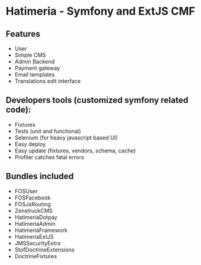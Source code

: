 # Hatimeria - Symfony and ExtJS CMF

## Features 

* User
* Simple CMS
* Admin Backend
* Payment gateway
* Email templates
* Translations edit interface

## Developers tools (customized symfony related code):

* Fixtures
* Tests (unit and functional)
* Selenium (for heavy javascript based UI)
* Easy deploy
* Easy update (fixtures, vendors, schema, cache)
* Profiler catches fatal errors

## Bundles included

* FOSUser
* FOSFacebook
* FOSJsRouting
* ZenstruckCMS
* HatimeriaDotpay
* HatimeriaAdmin
* HatimeriaFramework
* HatimeriaExtJS
* JMSSecurityExtra
* StofDoctrineExtensions
* DoctrineFixtures